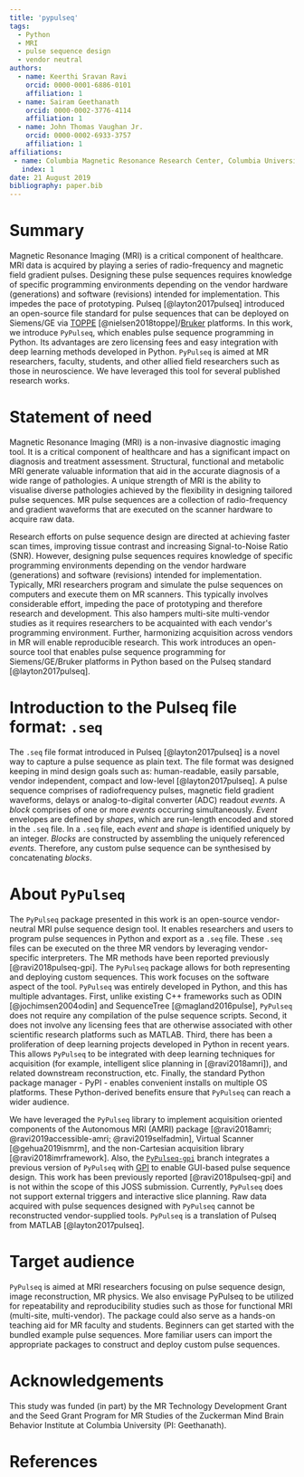 ```yaml
---
title: 'pypulseq'
tags:
  - Python
  - MRI
  - pulse sequence design
  - vendor neutral
authors:
  - name: Keerthi Sravan Ravi
    orcid: 0000-0001-6886-0101
    affiliation: 1
  - name: Sairam Geethanath
    orcid: 0000-0002-3776-4114
    affiliation: 1
  - name: John Thomas Vaughan Jr.
    orcid: 0000-0002-6933-3757
    affiliation: 1  
affiliations:
 - name: Columbia Magnetic Resonance Research Center, Columbia University in the City of New York, USA
   index: 1
date: 21 August 2019
bibliography: paper.bib
---
```


# Summary

Magnetic Resonance Imaging (MRI) is a critical component of healthcare. MRI data is acquired by playing a series of 
radio-frequency and magnetic field gradient pulses. Designing these pulse sequences requires knowledge of specific 
programming environments depending on the vendor hardware (generations) and software (revisions) intended for 
implementation. This impedes the pace of prototyping. Pulseq [@layton2017pulseq] introduced an open-source file 
standard for pulse sequences that can be deployed on Siemens/GE via [TOPPE](toppe) [@nielsen2018toppe]/[Bruker](bruker) 
platforms. In this work, we introduce `PyPulseq`, which enables pulse sequence programming in Python. Its advantages 
are zero licensing fees and easy integration with deep learning methods developed in Python. `PyPulseq` is aimed at MR 
researchers, faculty, students, and other allied field researchers such as those in neuroscience. We have leveraged 
this tool for several published research works.

# Statement of need

Magnetic Resonance Imaging (MRI) is a non-invasive diagnostic imaging tool. It is a critical component of healthcare 
and has a significant impact on diagnosis and treatment assessment. Structural, functional and metabolic MRI generate 
valuable information that aid in the accurate diagnosis of a wide range of pathologies. A unique strength of MRI is the 
ability to visualise diverse pathologies achieved by the flexibility in designing tailored pulse sequences. MR pulse 
sequences are a collection of radio-frequency and gradient waveforms that are executed on the scanner hardware to 
acquire raw data. 

Research efforts on pulse sequence design are directed at achieving faster scan times, improving tissue contrast and 
increasing Signal-to-Noise Ratio (SNR). However, designing pulse sequences requires knowledge of specific programming 
environments depending on the vendor hardware (generations) and software (revisions) intended for implementation. 
Typically, MRI researchers program and simulate the pulse sequences on computers and execute them on MR scanners. This 
typically involves considerable effort, impeding the pace of prototyping and therefore research and development. This 
also hampers multi-site multi-vendor studies as it requires researchers to be acquainted with each vendor's programming 
environment. Further, harmonizing acquisition across vendors in MR will enable reproducible research. This work 
introduces an open-source tool that enables pulse sequence programming for Siemens/GE/Bruker platforms in Python based 
on the Pulseq standard [@layton2017pulseq].

# Introduction to the Pulseq file format: `.seq`

The `.seq` file format introduced in Pulseq [@layton2017pulseq] is a novel way to capture a pulse sequence as plain 
text. The file format was designed keeping in mind design goals such as: human-readable, easily parsable, vendor 
independent, compact and low-level [@layton2017pulseq]. A pulse sequence comprises of radiofrequency pulses, magnetic 
field gradient waveforms, delays or analog-to-digital converter (ADC) readout *events*. A *block* comprises of one or 
more *events* occurring simultaneously. *Event* envelopes are defined by *shapes*, which are run-length encoded and 
stored in the `.seq` file. In a `.seq` file, each *event* and *shape* is identified uniquely by an integer. *Blocks* 
are constructed by assembling the uniquely referenced *events*. Therefore, any custom pulse sequence can be synthesised 
by concatenating *blocks*.

# About `PyPulseq`

The `PyPulseq` package presented in this work is an open-source vendor-neutral MRI pulse sequence design tool. It 
enables researchers and users to program pulse sequences in Python and export as a `.seq` file. These `.seq` files can 
be executed on the three MR vendors by leveraging vendor-specific interpreters. The MR methods have been reported 
previously [@ravi2018pulseq-gpi]. The `PyPulseq` package allows for both representing and deploying custom sequences. 
This work focuses on the software aspect of the tool. `PyPulseq` was entirely developed in Python, and this has multiple 
advantages. First, unlike existing C++ frameworks such as ODIN [@jochimsen2004odin] and SequenceTree [@magland2016pulse],
`PyPulseq` does not require any compilation of the pulse sequence scripts. Second, it does not involve any licensing 
fees that are otherwise associated with other scientific research platforms such as MATLAB. Third, there has been a 
proliferation of deep learning projects developed in Python in recent years. This allows `PyPulseq` to be integrated 
with deep learning techniques for acquisition (for example, intelligent slice planning in [@ravi2018amri]), and related 
downstream reconstruction, etc. Finally, the standard Python package manager - PyPI - enables convenient installs on 
multiple OS platforms. These Python-derived benefits ensure that `PyPulseq` can reach a wider audience.

We have leveraged the `PyPulseq` library to implement acquisition oriented components of the Autonomous MRI (AMRI) 
package [@ravi2018amri; @ravi2019accessible-amri; @ravi2019selfadmin], Virtual Scanner [@gehua2019ismrm], and the 
non-Cartesian acquisition library [@ravi2018imrframework]. Also, the [`PyPulseq-gpi`](pypulseq-gpi-branch) branch 
integrates a previous version of `PyPulseq` with [GPI](gpilab) to enable GUI-based pulse sequence design. This work has 
been previously reported [@ravi2018pulseq-gpi] and is not within the scope of this JOSS submission. Currently, 
`PyPulseq` does not support external triggers and interactive slice planning. Raw data acquired with pulse sequences 
designed with `PyPulseq` cannot be reconstructed vendor-supplied tools. `PyPulseq` is a translation of Pulseq from 
MATLAB [@layton2017pulseq].

# Target audience

`PyPulseq` is aimed at MRI researchers focusing on pulse sequence design, image reconstruction, MR physics. We also 
envisage PyPulseq to be utilized for repeatability and reproducibility studies such as those for functional MRI 
(multi-site, multi-vendor). The package could also serve as a hands-on teaching aid for MR faculty and students. 
Beginners can get started with the bundled example pulse sequences. More familiar users can import the appropriate 
packages to construct and deploy custom pulse sequences.

[bruker]: https://github.com/pulseq/bruker_interpreter
[gpilab]: http://gpilab.com/
[pypulseq-gpi-branch]: https://github.com/imr-framework/pypulseq/tree/pypulseq-gpi
[toppe]: https://toppemri.github.io

# Acknowledgements

This study was funded (in part) by the MR Technology Development Grant and the Seed Grant Program for MR Studies of the 
Zuckerman Mind Brain Behavior Institute at Columbia University (PI: Geethanath).

# References
